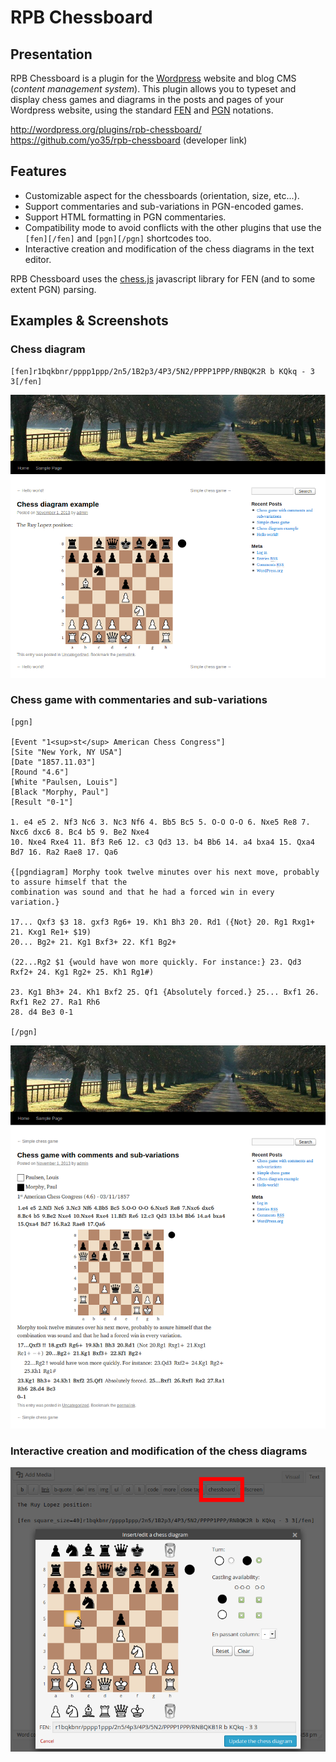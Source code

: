 RPB Chessboard
==============


Presentation
------------

RPB Chessboard is a plugin for the [Wordpress](http://wordpress.org/) website
and blog CMS (_content management system_).
This plugin allows you to typeset and display chess games and diagrams
in the posts and pages of your Wordpress website,
using the standard [FEN](http://en.wikipedia.org/wiki/Forsyth-Edwards_Notation)
and [PGN](http://en.wikipedia.org/wiki/Portable_Game_Notation) notations.

http://wordpress.org/plugins/rpb-chessboard/  
https://github.com/yo35/rpb-chessboard (developer link)



Features
--------

* Customizable aspect for the chessboards (orientation, size, etc...).
* Support commentaries and sub-variations in PGN-encoded games.
* Support HTML formatting in PGN commentaries.
* Compatibility mode to avoid conflicts with the other plugins that use
  the `[fen][/fen]` and `[pgn][/pgn]` shortcodes too.
* Interactive creation and modification of the chess diagrams in the text editor.

RPB Chessboard uses the [chess.js](https://github.com/jhlywa/chess.js) javascript
library for FEN (and to some extent PGN) parsing.



Examples & Screenshots
----------------------

### Chess diagram ###

```
[fen]r1bqkbnr/pppp1ppp/2n5/1B2p3/4P3/5N2/PPPP1PPP/RNBQK2R b KQkq - 3 3[/fen]
```

<img alt="screenshot-3" src="screenshot-3.png" width="600" />


### Chess game with commentaries and sub-variations ###

```
[pgn]

[Event "1<sup>st</sup> American Chess Congress"]
[Site "New York, NY USA"]
[Date "1857.11.03"]
[Round "4.6"]
[White "Paulsen, Louis"]
[Black "Morphy, Paul"]
[Result "0-1"]

1. e4 e5 2. Nf3 Nc6 3. Nc3 Nf6 4. Bb5 Bc5 5. O-O O-O 6. Nxe5 Re8 7. Nxc6 dxc6 8. Bc4 b5 9. Be2 Nxe4
10. Nxe4 Rxe4 11. Bf3 Re6 12. c3 Qd3 13. b4 Bb6 14. a4 bxa4 15. Qxa4 Bd7 16. Ra2 Rae8 17. Qa6

{[pgndiagram] Morphy took twelve minutes over his next move, probably to assure himself that the
combination was sound and that he had a forced win in every variation.}

17... Qxf3 $3 18. gxf3 Rg6+ 19. Kh1 Bh3 20. Rd1 ({Not} 20. Rg1 Rxg1+ 21. Kxg1 Re1+ $19)
20... Bg2+ 21. Kg1 Bxf3+ 22. Kf1 Bg2+

(22...Rg2 $1 {would have won more quickly. For instance:} 23. Qd3 Rxf2+ 24. Kg1 Rg2+ 25. Kh1 Rg1#)

23. Kg1 Bh3+ 24. Kh1 Bxf2 25. Qf1 {Absolutely forced.} 25... Bxf1 26. Rxf1 Re2 27. Ra1 Rh6
28. d4 Be3 0-1

[/pgn]
```

<img alt="screenshot-6" src="screenshot-6.png" width="600" />


### Interactive creation and modification of the chess diagrams ###

<img alt="screenshot-7" src="screenshot-7.png" width="600" />
